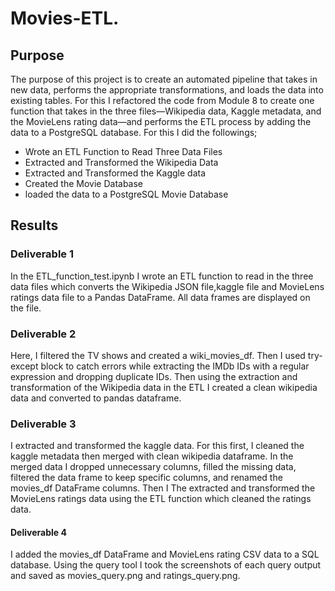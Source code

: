 # Movies-ETL.
## Purpose
The purpose of this project is to create an automated pipeline that takes in new data, performs the appropriate transformations, and loads the data into existing tables. For this I refactored the code from Module 8 to create one function that takes in the three files—Wikipedia data, Kaggle metadata, and the MovieLens rating data—and performs the ETL process by adding the data to a PostgreSQL database.
For this I did the followings;

 - Wrote an ETL Function to Read Three Data Files
 - Extracted and Transformed the Wikipedia Data
 - Extracted and Transformed the Kaggle data
 - Created the Movie Database
 - loaded the data to a PostgreSQL Movie Database

## Results
### Deliverable 1
In the ETL_function_test.ipynb I wrote an ETL function to read in the three data files which converts the Wikipedia JSON file,kaggle file and MovieLens ratings data file to a Pandas DataFrame. All data frames are displayed on the file.
### Deliverable 2
Here, I filtered the TV shows and created a wiki_movies_df. Then I used try-except block to catch errors while extracting the IMDb IDs with a regular expression and dropping duplicate IDs. Then using the extraction and transformation of the Wikipedia data in the ETL I created a clean wikipedia data and converted to pandas dataframe.
 ### Deliverable 3
 I extracted and transformed the kaggle data. For this first, I cleaned the kaggle metadata then merged with clean wikipedia dataframe. In the merged data I dropped unnecessary columns, filled the missing data, filtered the data frame to keep specific columns, and renamed the movies_df DataFrame columns. 
 Then I The extracted and transformed the MovieLens ratings data using the ETL function which cleaned the ratings data.
 
 #### Deliverable 4
I added the movies_df DataFrame and MovieLens rating CSV data to a SQL database. Using the query tool I took the screenshots of each query output and saved as movies_query.png and ratings_query.png.

  


